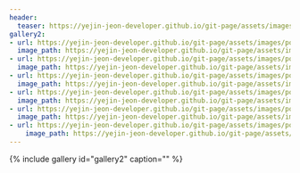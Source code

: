 ```yaml
---
header:
  teaser: https://yejin-jeon-developer.github.io/git-page/assets/images/portfolio.001.jpeg
gallery2:
- url: https://yejin-jeon-developer.github.io/git-page/assets/images/portfolio.002.jpeg
  image_path: https://yejin-jeon-developer.github.io/git-page/assets/images/portfolio.002.jpeg
- url: https://yejin-jeon-developer.github.io/git-page/assets/images/portfolio.003.jpeg
  image_path: https://yejin-jeon-developer.github.io/git-page/assets/images/portfolio.003.jpeg
- url: https://yejin-jeon-developer.github.io/git-page/assets/images/portfolio.004.jpeg
  image_path: https://yejin-jeon-developer.github.io/git-page/assets/images/portfolio.004.jpeg
- url: https://yejin-jeon-developer.github.io/git-page/assets/images/portfolio.005.jpeg
  image_path: https://yejin-jeon-developer.github.io/git-page/assets/images/portfolio.005.jpeg
- url: https://yejin-jeon-developer.github.io/git-page/assets/images/portfolio.006.jpeg
  image_path: https://yejin-jeon-developer.github.io/git-page/assets/images/portfolio.006.jpeg
- url: https://yejin-jeon-developer.github.io/git-page/assets/images/portfolio.007.jpeg
    image_path: https://yejin-jeon-developer.github.io/git-page/assets/images/portfolio.007.jpeg
---
```



{% include gallery id="gallery2" caption="" %}